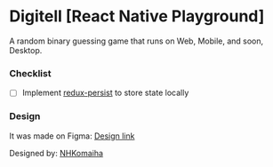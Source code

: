 # Digitell [React Native Playground]
A random binary guessing game that runs on Web, Mobile, and soon, Desktop.

### Checklist
- [ ] Implement [redux-persist](https://www.npmjs.com/package/redux-persist) to store state locally

### Design
It was made on Figma: [Design link](https://www.figma.com/file/LOdwcR8yNqPIijQKErtM4f/Digitell-Void?node-id=0%3A1)

Designed by: [NHKomaiha](https://github.com/NHK)
